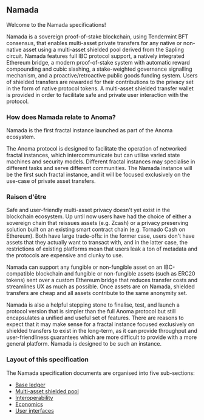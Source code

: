 ## Namada

Welcome to the Namada specifications!

Namada is a sovereign proof-of-stake blockchain, using Tendermint BFT consensus,
that enables multi-asset private transfers for any native or non-native asset
using a multi-asset shielded pool derived from the Sapling circuit. Namada features
full IBC protocol support, a natively integrated Ethereum bridge, a modern proof-of-stake
system with automatic reward compounding and cubic slashing, a stake-weighted governance
signalling mechanism, and a proactive/retroactive public goods funding system.
Users of shielded transfers are rewarded for their contributions
to the privacy set in the form of native protocol tokens. A multi-asset shielded transfer wallet
is provided in order to facilitate safe and private user interaction with the protocol.

### How does Namada relate to Anoma?

Namada is the first fractal instance launched as part of the Anoma ecosystem.

The Anoma protocol is designed to facilitate the operation of networked fractal instances,
which intercommunicate but can utilise varied state machines and security models. Different
fractal instances may specialise in different tasks and serve different communities. The Namada
instance will be the first such fractal instance, and it will be focused exclusively on the use-case of private asset transfers.

### Raison d'être

Safe and user-friendly multi-asset privacy doesn't yet exist in the blockchain ecosystem.
Up until now users have had the choice of either a sovereign chain that reissues assets (e.g. Zcash)
or a privacy preserving solution built on an existing smart contract chain (e.g. Tornado Cash on
Ethereum). Both have large trade-offs: in the former case, users don't have
assets that they actually want to transact with, and in the latter case, the restrictions
of existing platforms mean that users leak a ton of metadata
and the protocols are expensive and clunky to use.

Namada can support any fungible or non-fungible asset on an IBC-compatible blockchain
and fungible or non-fungible assets (such as ERC20 tokens) sent over a custom Ethereum bridge that
reduces transfer costs and streamlines UX as much as possible. Once assets are on Namada,
shielded transfers are cheap and all assets contribute to the same anonymity set.

Namada is also a helpful stepping stone to finalise, test,
and launch a protocol version that is simpler than the full
Anoma protocol but still encapsulates a unified and useful
set of features. There are reasons to expect that it may
make sense for a fractal instance focused exclusively on
shielded transfers to exist in the long-term, as it can
provide throughput and user-friendliness guarantees which
are more difficult to provide with a more general platform.
Namada is designed to be such an instance.

### Layout of this specification

The Namada specification documents are organised into five sub-sections:

- [Base ledger](./base-ledger.md)
- [Multi-asset shielded pool](./masp.md)
- [Interoperability](./interoperability.md)
- [Economics](./economics.md)
- [User interfaces](./user-interfaces.md)